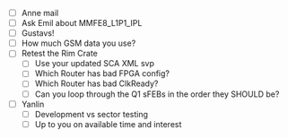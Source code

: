 - [ ] Anne mail
- [ ] Ask Emil about MMFE8_L1P1_IPL
- [ ] Gustavs!
- [ ] How much GSM data you use?
- [ ] Retest the Rim Crate
  - [ ] Use your updated SCA XML svp
  - [ ] Which Router has bad FPGA config?
  - [ ] Which Router has bad ClkReady?
  - [ ] Can you loop through the Q1 sFEBs in the order they SHOULD be?
- [ ] Yanlin
  - [ ] Development vs sector testing
  - [ ] Up to you on available time and interest
